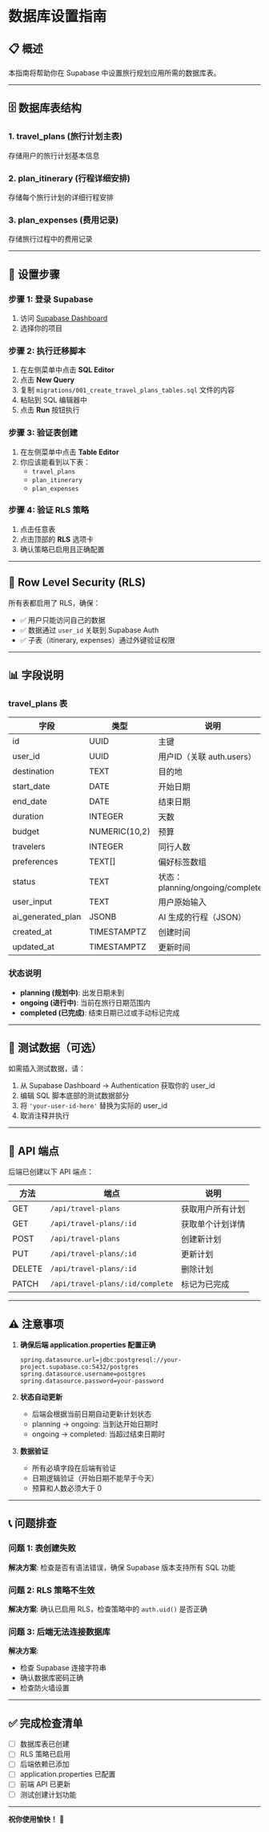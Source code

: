 # 数据库设置指南

## 📋 概述

本指南将帮助你在 Supabase 中设置旅行规划应用所需的数据库表。

---

## 🗄️ 数据库表结构

### 1. **travel_plans** (旅行计划主表)
存储用户的旅行计划基本信息

### 2. **plan_itinerary** (行程详细安排)
存储每个旅行计划的详细行程安排

### 3. **plan_expenses** (费用记录)
存储旅行过程中的费用记录

---

## 🚀 设置步骤

### 步骤 1: 登录 Supabase

1. 访问 [Supabase Dashboard](https://app.supabase.com/)
2. 选择你的项目

### 步骤 2: 执行迁移脚本

1. 在左侧菜单中点击 **SQL Editor**
2. 点击 **New Query**
3. 复制 `migrations/001_create_travel_plans_tables.sql` 文件的内容
4. 粘贴到 SQL 编辑器中
5. 点击 **Run** 按钮执行

### 步骤 3: 验证表创建

1. 在左侧菜单中点击 **Table Editor**
2. 你应该能看到以下表：
   - `travel_plans`
   - `plan_itinerary`
   - `plan_expenses`

### 步骤 4: 验证 RLS 策略

1. 点击任意表
2. 点击顶部的 **RLS** 选项卡
3. 确认策略已启用且正确配置

---

## 🔐 Row Level Security (RLS)

所有表都启用了 RLS，确保：
- ✅ 用户只能访问自己的数据
- ✅ 数据通过 `user_id` 关联到 Supabase Auth
- ✅ 子表（itinerary, expenses）通过外键验证权限

---

## 📊 字段说明

### travel_plans 表

| 字段 | 类型 | 说明 |
|------|------|------|
| id | UUID | 主键 |
| user_id | UUID | 用户ID（关联 auth.users） |
| destination | TEXT | 目的地 |
| start_date | DATE | 开始日期 |
| end_date | DATE | 结束日期 |
| duration | INTEGER | 天数 |
| budget | NUMERIC(10,2) | 预算 |
| travelers | INTEGER | 同行人数 |
| preferences | TEXT[] | 偏好标签数组 |
| status | TEXT | 状态：planning/ongoing/completed |
| user_input | TEXT | 用户原始输入 |
| ai_generated_plan | JSONB | AI 生成的行程（JSON） |
| created_at | TIMESTAMPTZ | 创建时间 |
| updated_at | TIMESTAMPTZ | 更新时间 |

### 状态说明

- **planning (规划中)**: 出发日期未到
- **ongoing (进行中)**: 当前在旅行日期范围内
- **completed (已完成)**: 结束日期已过或手动标记完成

---

## 🧪 测试数据（可选）

如需插入测试数据，请：

1. 从 Supabase Dashboard → Authentication 获取你的 user_id
2. 编辑 SQL 脚本底部的测试数据部分
3. 将 `'your-user-id-here'` 替换为实际的 user_id
4. 取消注释并执行

---

## 🔗 API 端点

后端已创建以下 API 端点：

| 方法 | 端点 | 说明 |
|------|------|------|
| GET | `/api/travel-plans` | 获取用户所有计划 |
| GET | `/api/travel-plans/:id` | 获取单个计划详情 |
| POST | `/api/travel-plans` | 创建新计划 |
| PUT | `/api/travel-plans/:id` | 更新计划 |
| DELETE | `/api/travel-plans/:id` | 删除计划 |
| PATCH | `/api/travel-plans/:id/complete` | 标记为已完成 |

---

## ⚠️ 注意事项

1. **确保后端 application.properties 配置正确**
   ```properties
   spring.datasource.url=jdbc:postgresql://your-project.supabase.co:5432/postgres
   spring.datasource.username=postgres
   spring.datasource.password=your-password
   ```

2. **状态自动更新**
   - 后端会根据当前日期自动更新计划状态
   - planning → ongoing: 当到达开始日期时
   - ongoing → completed: 当超过结束日期时

3. **数据验证**
   - 所有必填字段在后端有验证
   - 日期逻辑验证（开始日期不能早于今天）
   - 预算和人数必须大于 0

---

## 📞 问题排查

### 问题 1: 表创建失败
**解决方案**: 检查是否有语法错误，确保 Supabase 版本支持所有 SQL 功能

### 问题 2: RLS 策略不生效
**解决方案**: 确认已启用 RLS，检查策略中的 `auth.uid()` 是否正确

### 问题 3: 后端无法连接数据库
**解决方案**: 
- 检查 Supabase 连接字符串
- 确认数据库密码正确
- 检查防火墙设置

---

## ✅ 完成检查清单

- [ ] 数据库表已创建
- [ ] RLS 策略已启用
- [ ] 后端依赖已添加
- [ ] application.properties 已配置
- [ ] 前端 API 已更新
- [ ] 测试创建计划功能

---

**祝你使用愉快！** 🎉
